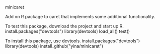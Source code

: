 minicaret

Add on R package to caret that implements some additional functionality.

To test this package, download the project and start up R.
install.packages("devtools")
library(devtools)
load_all()
test()

To install this package, use devtools.
install.packages("devtools")
library(devtools)
install_github("yina/minicaret")